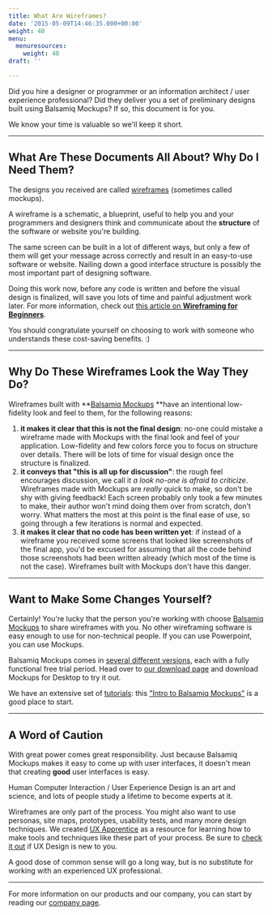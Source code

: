 ```yaml
---
title: What Are Wireframes?
date: '2015-05-09T14:46:35.000+00:00'
weight: 40
menu:
  menuresources:
    weight: 40
draft: ''

---
```


Did you hire a designer or programmer or an information architect / user experience professional? Did they deliver you a set of preliminary designs built using Balsamiq Mockups? If so, this document is for you.

We know your time is valuable so we'll keep it short.

* * *

## What Are These Documents All About? Why Do I Need Them?

The designs you received are called [wireframes](http://konigi.com/wiki/wireframes/) (sometimes called mockups).

A wireframe is a schematic, a blueprint, useful to help you and your programmers and designers think and communicate about the **structure** of the software or website you're building.

The same screen can be built in a lot of different ways, but only a few of them will get your message across correctly and result in an easy-to-use software or website. Nailing down a good interface structure is possibly the most important part of designing software. 

Doing this work now, before any code is written and before the visual design is finalized, will save you lots of time and painful adjustment work later. For more information, check out [this article on **Wireframing for Beginners**](http://uxmastery.com/wireframing-for-beginners/).

You should congratulate yourself on choosing to work with someone who understands these cost-saving benefits. :)

* * *

## Why Do These Wireframes Look the Way They Do?

Wireframes built with **[Balsamiq Mockups](https://balsamiq.com/products/mockups/) **have an intentional low-fidelity look and feel to them, for the following reasons:

1.  **it makes it clear that this is not the final design**: no-one could mistake a wireframe made with Mockups with the final look and feel of your application. Low-fidelity and few colors force you to focus on structure over details. There will be lots of time for visual design once the structure is finalized.
2.  **it conveys that "this is all up for discussion"**: the rough feel encourages discussion, we call it _a look no-one is afraid to criticize_. Wireframes made with Mockups are _really_ quick to make, so don't be shy with giving feedback! Each screen probably only took a few minutes to make, their author won't mind doing them over from scratch, don't worry. What matters the most at this point is the final ease of use, so going through a few iterations is normal and expected.
3.  **it makes it clear that no code has been written yet**: if instead of a wireframe you received some screens that looked like screenshots of the final app, you'd be excused for assuming that all the code behind those screenshots had been written already (which most of the time is not the case). Wireframes built with Mockups don't have this danger.

* * *

## Want to Make Some Changes Yourself?

Certainly! You're lucky that the person you're working with choose [Balsamiq Mockups](https://balsamiq.com/products/mockups) to share wireframes with you. No other wireframing software is easy enough to use for non-technical people. If you can use Powerpoint, you can use Mockups.

Balsamiq Mockups comes in [several different versions](https://balsamiq.com/products/compare/), each with a fully functional free trial period. Head over to [our download page](https://balsamiq.com/download/) and download Mockups for Desktop to try it out.

We have an extensive set of [tutorials](/tutorials/): this ["Intro to Balsamiq Mockups"](/tutorials/firstmockup/) is a good place to start.

* * *

## A Word of Caution

With great power comes great responsibility. Just because Balsamiq Mockups makes it easy to come up with user interfaces, it doesn't mean that creating **good** user interfaces is easy.

Human Computer Interaction / User Experience Design is an art and science, and lots of people study a lifetime to become experts at it.

Wireframes are only part of the process. You might also want to use personas, site maps, prototypes, usability tests, and many more design techniques. We created [UX Apprentice](http://www.uxapprentice.com/) as a resource for learning how to make tools and techniques like these part of your process. Be sure to [check it out](http://www.uxapprentice.com/) if UX Design is new to you.

A good dose of common sense will go a long way, but is no substitute for working with an experienced UX professional.

* * *

For more information on our products and our company, you can start by reading our [company page](https://balsamiq.com/company/).
